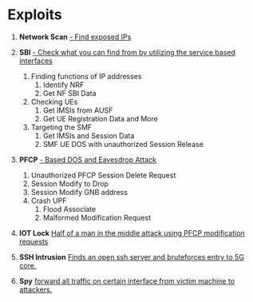 # Exploits

1. **Network Scan** [- Find exposed IPs](Scan_Network)
1. **SBI** [- Check what you can find from by utilizing the service based interfaces](SBI)
    1. Finding functions of IP addresses
	    1. Identify NRF
	    2. Get NF SBI Data
   2. Checking UEs
      1. Get IMSIs from AUSF
      2. Get UE Registration Data and More
   3. Targeting the SMF
	    1. Get IMSIs and Session Data
  	  2. SMF UE DOS with unauthorized Session Release
      
1. **PFCP** [- Based DOS and Eavesdrop Attack](PFCP)
   1. Unauthorized PFCP Session Delete Request
	 2. Session Modify to Drop
   3. Session Modify GNB address
   4. Crash UPF
      1. Flood Associate
      2. Malformed Modification Request
2. **IOT Lock** [Half of a man in the middle attack using PFCP modification requests](IOT_lock)
2. **SSH Intrusion** [Finds an open ssh server and bruteforces entry to 5G core.](SSH)
3. **Spy** [forward all traffic on certain interface from victim machine to attackers.](Spy)


